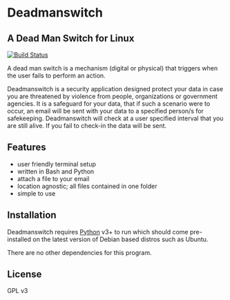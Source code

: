# Deadmanswitch
## A Dead Man Switch for Linux

[![Build Status](https://travis-ci.org/joemccann/dillinger.svg?branch=master)](https://travis-ci.org/joemccann/dillinger)

A dead man switch is a mechanism (digital or physical) that triggers when the user fails to perform an action.

Deadmanswitch is a security application designed protect your data in case you are threatened by violence from people, organizations or government agencies. It is a safeguard for your data, that if such a scenario were to occur, an email will be sent with your data to a specified person/s for safekeeping. Deadmanswitch will check at a user specified interval that you are still alive. If you fail to check-in the data will be sent.

## Features

- user friendly terminal setup
- written in Bash and Python
- attach a file to your email
- location agnostic; all files contained in one folder
- simple to use

## Installation

Deadmanswitch requires [Python](https://www.python.org/) v3+ to run which should come pre-installed on the latest version of Debian based distros such as Ubuntu.

There are no other dependencies for this program. 

## License

GPL v3

